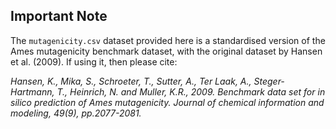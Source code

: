## Important Note

The  `mutagenicity.csv` dataset provided here is a standardised version of the Ames mutagenicity benchmark dataset, with the original dataset by Hansen et al. (2009). If using it, then please cite:

_Hansen, K., Mika, S., Schroeter, T., Sutter, A., Ter Laak, A., Steger-Hartmann, T., Heinrich, N. and Muller, K.R., 2009. Benchmark data set for in silico prediction of Ames mutagenicity. Journal of chemical information and modeling, 49(9), pp.2077-2081._

